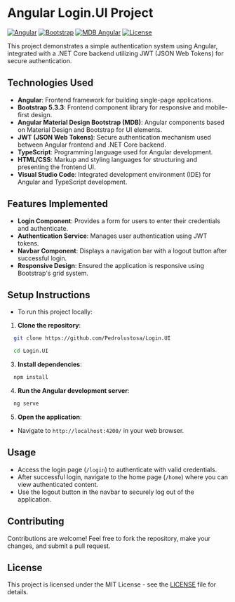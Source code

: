 # Angular Login.UI Project
[![Angular](https://img.shields.io/badge/Angular-18.1.4-red)](https://angular.dev/)
[![Bootstrap](https://img.shields.io/badge/Bootstrap-5.3.3-blueviolet)](https://getbootstrap.com/docs/5.3/getting-started/introduction/)
[![MDB Angular](https://img.shields.io/badge/MDB_Angular-5.2.0-yellow)](https://mdbootstrap.com/docs/angular/)
[![License](https://img.shields.io/badge/License-MIT-green)](LICENSE)

This project demonstrates a simple authentication system using Angular, integrated with a .NET Core backend utilizing JWT (JSON Web Tokens) for secure authentication.

## Technologies Used
- **Angular**: Frontend framework for building single-page applications.
- **Bootstrap 5.3.3**: Frontend component library for responsive and mobile-first design.
- **Angular Material Design Bootstrap (MDB)**: Angular components based on Material Design and Bootstrap for UI elements.
- **JWT (JSON Web Tokens)**: Secure authentication mechanism used between Angular frontend and .NET Core backend.
- **TypeScript**: Programming language used for Angular development.
- **HTML/CSS**: Markup and styling languages for structuring and presenting the frontend UI.
- **Visual Studio Code**: Integrated development environment (IDE) for Angular and TypeScript development.

## Features Implemented
- **Login Component**: Provides a form for users to enter their credentials and authenticate.
- **Authentication Service**: Manages user authentication using JWT tokens.
- **Navbar Component**: Displays a navigation bar with a logout button after successful login.
- **Responsive Design**: Ensured the application is responsive using Bootstrap's grid system.

## Setup Instructions
- To run this project locally:

1. **Clone the repository**:
```bash
  git clone https://github.com/Pedrolustosa/Login.UI
```

```bash
  cd Login.UI
```

3. **Install dependencies**:
```bash
  npm install
```

4. **Run the Angular development server**:
```bash
  ng serve
```

5. **Open the application**:
- Navigate to `http://localhost:4200/` in your web browser.

## Usage
- Access the login page (`/login`) to authenticate with valid credentials.
- After successful login, navigate to the home page (`/home`) where you can view authenticated content.
- Use the logout button in the navbar to securely log out of the application.

## Contributing
Contributions are welcome! Feel free to fork the repository, make your changes, and submit a pull request.

## License
This project is licensed under the MIT License - see the [LICENSE](LICENSE) file for details.
